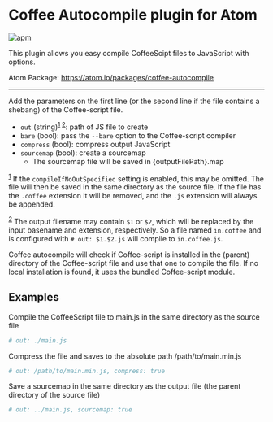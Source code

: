 
# Coffee Autocompile plugin for Atom

[![apm](https://img.shields.io/apm/dm/coffee-autocompile.svg?style=flat-square)](https://atom.io/packages/coffee-autocompile)

This plugin allows you easy compile CoffeeScipt files to JavaScript with options.

Atom Package: https://atom.io/packages/coffee-autocompile

---

Add the parameters on the first line (or the second line if the file contains a shebang) of the Coffee-script file.

* `out` (string)<sup><a id="ref-1" href="#note-1">1</a> <a id="ref-2" href="#note-2">2</a></sup>: path of JS file to create
* `bare` (bool): pass the `--bare` option to the Coffee-script compiler
* `compress` (bool): compress output JavaScript
* `sourcemap` (bool): create a sourcemap
  * The sourcemap file will be saved in {outputFilePath}.map

<sup><a id="note-1" href="#ref-1">1</a></sup> If the `compileIfNoOutSpecified` setting is enabled, this may be omitted. The file will then be saved in the same directory as the source file. If the file has the `.coffee` extension it will be removed, and the `.js` extension will always be appended.

<sup><a id="note-2" href="#ref-2">2</a></sup> The output filename may contain `$1` or `$2`, which will be replaced by the input basename and extension, respectively. So a file named `in.coffee` and is configured with `# out: $1.$2.js` will compile to `in.coffee.js`.

Coffee autocompile will check if Coffee-script is installed in the (parent) directory of the Coffee-script file and use that one to compile the file. If no local installation is found, it uses the bundled Coffee-script module.

## Examples

Compile the CoffeeScript file to main.js in the same directory as the source file

```coffee
# out: ./main.js
```

Compress the file and saves to the absolute path /path/to/main.min.js

```coffee
# out: /path/to/main.min.js, compress: true
```

Save a sourcemap in the same directory as the output file (the parent directory of the source file)

```coffee
# out: ../main.js, sourcemap: true
```
